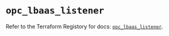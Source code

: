 # `opc_lbaas_listener`

Refer to the Terraform Registory for docs: [`opc_lbaas_listener`](https://www.terraform.io/docs/providers/opc/r/lbaas_listener).
